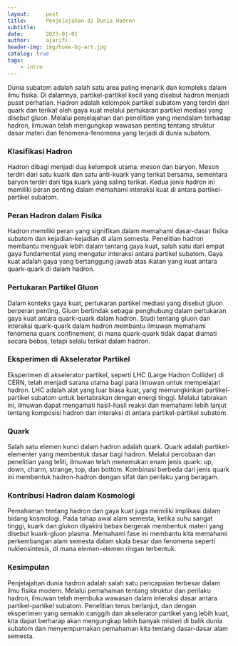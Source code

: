 ```yaml
---
layout:     post
title:      Penjelajahan di Dunia Hadron
subtitle:   
date:       2023-01-01
author:     ajarifi
header-img: img/home-bg-art.jpg
catalog: true
tags:
    - intro
---
```


<!-- Google tag (gtag.js) -->
<script async src="https://www.googletagmanager.com/gtag/js?id=G-HYX6V0F112"></script>
<script>
  window.dataLayer = window.dataLayer || [];
  function gtag(){dataLayer.push(arguments);}
  gtag('js', new Date());

  gtag('config', 'G-HYX6V0F112');
</script>

Dunia subatom adalah salah satu area paling menarik dan kompleks dalam ilmu fisika. 
Di dalamnya, partikel-partikel kecil yang disebut hadron menjadi pusat perhatian. 
Hadron adalah kelompok partikel subatom yang terdiri dari quark dan terikat 
oleh gaya kuat melalui pertukaran partikel mediasi yang disebut gluon. 
Melalui penjelajahan dan penelitian yang mendalam terhadap hadron, 
ilmuwan telah mengungkap wawasan penting tentang struktur dasar materi 
dan fenomena-fenomena yang terjadi di dunia subatom.

### Klasifikasi Hadron 

Hadron dibagi menjadi dua kelompok utama: meson dan baryon. 
Meson terdiri dari satu kuark dan satu anti-kuark yang terikat bersama, 
sementara baryon terdiri dari tiga kuark yang saling terikat. 
Kedua jenis hadron ini memiliki peran penting dalam memahami interaksi 
kuat di antara partikel-partikel subatom.

### Peran Hadron dalam Fisika

Hadron memiliki peran yang signifikan dalam memahami dasar-dasar fisika 
subatom dan kejadian-kejadian di alam semesta. Penelitian hadron membantu 
menguak lebih dalam tentang gaya kuat, salah satu dari empat gaya fundamental 
yang mengatur interaksi antara partikel subatom. Gaya kuat adalah gaya yang 
bertanggung jawab atas ikatan yang kuat antara quark-quark di dalam hadron.

### Pertukaran Partikel Gluon 

Dalam konteks gaya kuat, pertukaran partikel mediasi yang disebut gluon berperan penting. 
Gluon bertindak sebagai penghubung dalam pertukaran gaya kuat antara quark-quark dalam hadron. 
Studi tentang gluon dan interaksi quark-quark dalam hadron membantu ilmuwan memahami 
fenomena quark confinement, di mana quark-quark tidak dapat diamati secara bebas, 
tetapi selalu terikat dalam hadron.

### Eksperimen di Akselerator Partikel

Eksperimen di akselerator partikel, seperti LHC (Large Hadron Collider) di CERN, 
telah menjadi sarana utama bagi para ilmuwan untuk mempelajari hadron. 
LHC adalah alat yang luar biasa kuat, yang memungkinkan partikel-partikel 
subatom untuk bertabrakan dengan energi tinggi. Melalui tabrakan ini, 
ilmuwan dapat mengamati hasil-hasil reaksi dan memahami lebih lanjut tentang 
komposisi hadron dan interaksi di antara partikel-partikel subatom.

### Quark

Salah satu elemen kunci dalam hadron adalah quark. Quark adalah partikel-elementer 
yang membentuk dasar bagi hadron. Melalui percobaan dan penelitian yang teliti, 
ilmuwan telah menemukan enam jenis quark: up, down, charm, strange, top, dan bottom. 
Kombinasi berbeda dari jenis quark ini membentuk hadron-hadron dengan sifat dan perilaku yang beragam.

### Kontribusi Hadron dalam Kosmologi

Pemahaman tentang hadron dan gaya kuat juga memiliki implikasi dalam bidang kosmologi. 
Pada tahap awal alam semesta, ketika suhu sangat tinggi, kuark dan glukon diyakini 
bebas bergerak membentuk materi yang disebut kuark-gluon plasma. Memahami fase ini 
membantu kita memahami perkembangan alam semesta dalam skala besar dan fenomena 
seperti nukleosintesis, di mana elemen-elemen ringan terbentuk.

### Kesimpulan

Penjelajahan dunia hadron adalah salah satu pencapaian terbesar dalam ilmu fisika modern. 
Melalui pemahaman tentang struktur dan perilaku hadron, ilmuwan telah membuka wawasan 
dalam interaksi dasar antara partikel-partikel subatom. Penelitian terus berlanjut, 
dan dengan eksperimen yang semakin canggih dan akselerator partikel yang lebih kuat, 
kita dapat berharap akan mengungkap lebih banyak misteri di balik dunia subatom dan 
menyempurnakan pemahaman kita tentang dasar-dasar alam semesta.
